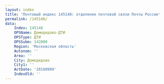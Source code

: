 ```yaml
---
layout: index
title: 'Почтовый индекс 145148: отделение почтовой связи Почты России'
permalink: /145148/
data:
    Index: 145148
    OPSName: Домодедово-ДТИ
    OPSType: ДТИ
    OPSSubm: 142000
    Region: 'Московская область'
    Autonom: ''
    Area: ''
    City: Домодедово
    City1: ''
    ActDate: '20160909'
    IndexOld: ''
---
```

